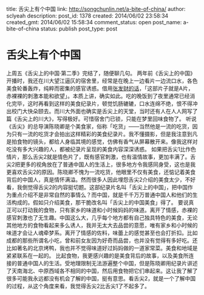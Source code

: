 title: 舌尖上有个中国
link: http://songchunlin.net/a-bite-of-china/
author: sclyeah
description: 
post_id: 1378
created: 2014/06/02 23:58:34
created_gmt: 2014/06/02 15:58:34
comment_status: open
post_name: a-bite-of-china
status: publish
post_type: post

# 舌尖上有个中国

上周五《舌尖上的中国·第二季》完结了，随便聊几句。 两年前《舌尖上的中国》开播时，我还在川大望江逼仄的宿舍里，经常是在晚上一边看片一边流口水，各色美食轮番轰炸，纯粹而密集的感官诱惑。借用[张发财的话](http://dajia.qq.com/blog/375408004268258)，「这部片子就是A片，赤裸裸的刺激本能和欲望」。本质上讲，确实如此。吃的晚饭到了夜里通常已经消化完毕，这时再看到这样的美食纪录片，顿觉饥肠辘辘，口水连绵不绝，恨不得冲出校门大快朵颐去。而川大外面也确实是舌尖上的天堂，当时还有人在人人网写了篇《舌尖上的川大》，写得极好。可惜宿舍门已锁，只能在梦里回味食物了。 听说《舌尖》的总导演陈晓卿是个美食家，俗称「吃货」——当然他是一流的吃货，因为只有一流的吃货才会拍出这样精彩的美食纪录片。我不懂摄影，但是我注意到凡是拍食物的镜头，都给人身临其境的感觉，仿佛有香气从屏幕散开来。像我这样对吃没有多大兴趣的人，都被纪录片呈现的美食内容深深诱惑。 如果把舌尖1比作色情片，那么舌尖2就是情色片了，既有感官刺激，也有温情故事，更加丰满了。舌尖2把更多的视角放在了普通中国人的生活上，很多地方令我感同身受，这也是我更喜欢舌尖2的原因。陈晓卿不愧为一流吃货，他眼里不仅有美食，还惦记着美食背后的中国人，真是情怀满溢。然而很多人因此埋怨舌尖2介绍的美食太少，不好看，我倒觉得舌尖2的内容挺切题。这部纪录片名叫「舌尖上的中国」，把中国作为重点介绍不是非常自然的事情么？而中国，就是千千万万普通中国人和他们的生活构成的。假如只介绍美食，那干脆改名叫「舌尖上的中国美食」得了。 要说真正可以打动我的食物，只有家乡的味道和小时候妈妈的味道。离开了情感，赤裸的感官刺激也了无生趣。中国这么大，几乎每个地方都有自己独具特色的美食，无论其他地方的食物看起来多么诱人，我并无太大去品尝的意愿，唯有家乡和小时候的味道才会让人魂牵梦系。离开了情感的佐料，味蕾上的感觉甚至也会打折扣。比如成都的那些所谓名小吃，曾和前女友因为好奇而品尝，也并没有觉得有多好吃。还比如著名的北京烤鸭，我也并不觉得味道好过妈妈做的一道家常菜。美食和地域是紧紧联系在一起的。 比起食物，我更感兴趣的是美食背后的故事，以及美食所连接的普通中国人的生活。受地理限制无法游遍整个中国，但是陈晓卿用纪录片讲述了天南海北、中原西域各不相同的中国，然后用食物把它们串起来。这让我了解了很多可能我永远都没有机会了解的中国，挺有意思。看舌尖2，就是一个了解中国的过程，从这个角度来看，我觉得舌尖2比舌尖1了不起多了。